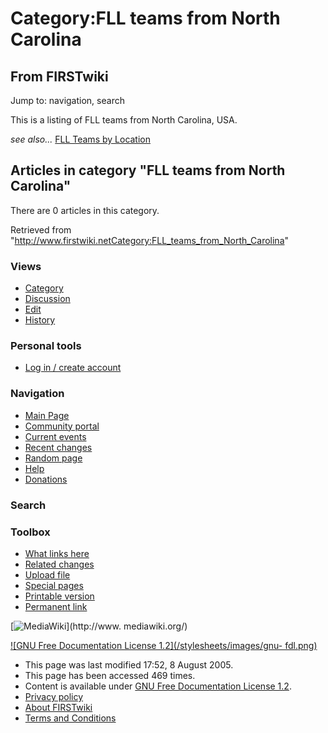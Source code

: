 # Category:FLL teams from North Carolina

## From FIRSTwiki

Jump to: navigation, search

This is a listing of FLL teams from North Carolina, USA.

_see also..._ [FLL Teams by Location](FLL_Teams_by_Location "FLL
Teams by Location")

## Articles in category "FLL teams from North Carolina"

There are 0 articles in this category.

Retrieved from "<http://www.firstwiki.netCategory:FLL_teams_from_North_Carolina>"

### Views

- [Category](Category:FLL_teams_from_North_Carolina)
- [Discussion](/index.php?title=Category_talk:FLL_teams_from_North_Carolina&action=edit)
- [Edit](/index.php?title=Category:FLL_teams_from_North_Carolina&action=edit)
- [History](/index.php?title=Category:FLL_teams_from_North_Carolina&action=history)

### Personal tools

- [Log in / create account](/index.php?title=Special:Userlogin&returnto=Category:FLL_teams_from_North_Carolina)

[](Main_Page "Main Page")

### Navigation

- [Main Page](Main_Page)
- [Community portal](FIRSTwiki:Community_portal)
- [Current events](Current_events)
- [Recent changes](Special:Recentchanges)
- [Random page](Special:Random)
- [Help](Help:Contents)
- [Donations](FIRSTwiki:Site_support)

### Search

### Toolbox

- [What links here](Special:Whatlinkshere/Category:FLL_teams_from_North_Carolina)
- [Related changes](Special:Recentchangeslinked/Category:FLL_teams_from_North_Carolina)
- [Upload file](Special:Upload)
- [Special pages](Special:Specialpages)
- [Printable version](/index.php?title=Category:FLL_teams_from_North_Carolina&printable=yes)
- [Permanent link](/index.php?title=Category:FLL_teams_from_North_Carolina&oldid=40617)

[![MediaWiki](/skins/common/images/poweredby_mediawiki_88x31.png)](http://www.
mediawiki.org/)

[![GNU Free Documentation License 1.2](/stylesheets/images/gnu-
fdl.png)](http://www.gnu.org/copyleft/fdl.html)

- This page was last modified 17:52, 8 August 2005.
- This page has been accessed 469 times.
- Content is available under [GNU Free Documentation License 1.2](http://www.gnu.org/copyleft/fdl.html "http://www.gnu.org/copyleft/fdl.html").
- [Privacy policy](FIRSTwiki:Privacy_policy "FIRSTwiki:Privacy policy")
- [About FIRSTwiki](FIRSTwiki:About "FIRSTwiki:About")
- [Terms and Conditions](FIRSTwiki:Terms_and_conditions "FIRSTwiki:Terms and conditions")
